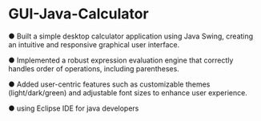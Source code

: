 # GUI-Java-Calculator
●	Built a simple desktop calculator application using Java Swing, creating an intuitive and responsive graphical user interface.

●	Implemented a robust expression evaluation engine that correctly handles order of operations, including parentheses.

●	Added user-centric features such as customizable themes (light/dark/green) and adjustable font sizes to enhance user experience.

●	using Eclipse IDE for java developers
